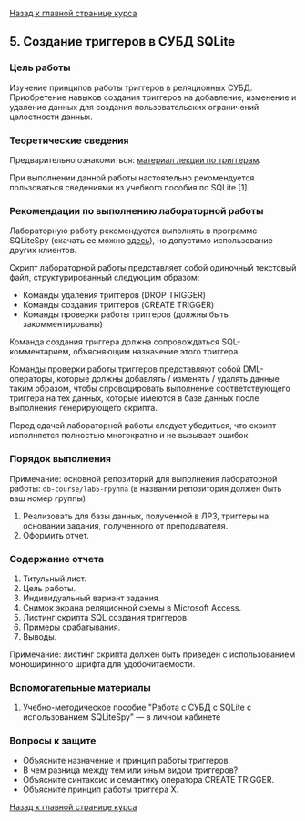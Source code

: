 [Назад к главной странице курса](https://github.com/db-course/syllabus)

## 5. Создание триггеров в СУБД SQLite

### Цель работы

Изучение принципов работы триггеров в реляционных СУБД. Приобретение навыков создания триггеров на добавление, изменение и удаление данных для создания пользовательских ограничений целостности данных.

### Теоретические сведения

Предварительно ознакомиться: [материал лекции по триггерам](https://aksenov.in/guap/db/lectures/doku.php?id=lectures:lecture4).

При выполнении данной работы настоятельно рекомендуется пользоваться сведениями из учебного пособия по SQLite [1].

### Рекомендации по выполнению лабораторной работы

Лабораторную работу рекомендуется выполнять в программе SQLiteSpy (скачать ее можно [здесь](https://www.yunqa.de/delphi/apps/sqlitespy/index)), но допустимо использование других клиентов.

Скрипт лабораторной работы представляет собой одиночный текстовый файл, структурированный следующим образом:

* Команды удаления триггеров (DROP TRIGGER)
* Команды создания триггеров (CREATE TRIGGER)
* Команды проверки работы триггеров (должны быть закомментированы)

Команда создания триггера должна сопровождаться SQL-комментарием, объясняющим назначение этого триггера.

Команды проверки работы триггеров представляют собой DML-операторы, которые должны добавлять / изменять / удалять данные таким образом, чтобы спровоцировать выполнение соответствующего триггера на тех данных, которые имеются в базе данных после выполнения генерирующего скрипта.

Перед сдачей лабораторной работы следует убедиться, что скрипт исполняется полностью многократно и не вызывает ошибок.

### Порядок выполнения

Примечание: основной репозиторий для выполнения лабораторной работы: ``db-course/lab5-группа`` (в названии репозитория должен быть ваш номер группы)

1. Реализовать для базы данных, полученной в ЛР3, триггеры на основании задания, полученного от преподавателя.
1. Оформить отчет.

### Содержание отчета

1. Титульный лист.
1. Цель работы.
1. Индивидуальный вариант задания.
1. Снимок экрана реляционной схемы в Microsoft Access.
1. Листинг скрипта SQL создания триггеров.
1. Примеры срабатывания.
1. Выводы.

Примечание: листинг скрипта должен быть приведен с использованием моноширинного шрифта для удобочитаемости.

### Вспомогательные материалы

1. Учебно-методическое пособие "Работа с СУБД с SQLite с использованием SQLiteSpy" — в личном кабинете

### Вопросы к защите

*    Объясните назначение и принцип работы триггеров.
*    В чем разница между тем или иным видом триггеров?
*    Объясните синтаксис и семантику оператора CREATE TRIGGER.
*    Объясните принцип работы триггера X.

[Назад к главной странице курса](https://github.com/db-course/syllabus)
